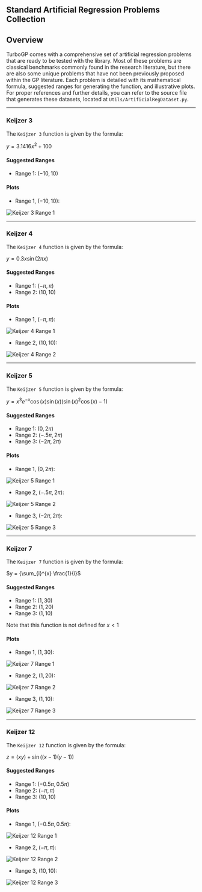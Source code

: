 ## Standard Artificial Regression Problems Collection

## Overview
TurboGP comes with a comprehensive set of artificial regression problems that are ready to be tested with the library. Most of these problems are classical benchmarks commonly found in the research literature, but there are also some unique problems that have not been previously proposed within the GP literature. Each problem is detailed with its mathematical formula, suggested ranges for generating the function, and illustrative plots. For proper references and further details, you can refer to the source file that generates these datasets, located at `Utils/ArtificialRegDataset.py`.


---

### Keijzer 3
The `Keijzer 3` function is given by the formula:

$y = 3.1416x^2 + 100$

#### Suggested Ranges
- Range 1: $(-10, 10)$


#### Plots
- Range 1, $(-10, 10)$:

![Keijzer 3 Range 1](keijzer3.png)

---

### Keijzer 4
The `Keijzer 4` function is given by the formula:

$y = 0.3 x \sin(2 \pi x)$

#### Suggested Ranges
- Range 1: $(-\pi, \pi)$
- Range 2: $(10, 10)$


#### Plots
- Range 1, $(-\pi, \pi)$:

![Keijzer 4 Range 1](keijzer4-3.14.png)
- Range 2, $(10, 10)$:

![Keijzer 4 Range 2](keijzer4-10.png)

---

### Keijzer 5
The `Keijzer 5` function is given by the formula:

$y = x^3 e^{-x} \cos(x) \sin(x) (\sin(x)^2 \cos(x) - 1)$

#### Suggested Ranges
- Range 1: $(0, 2\pi)$
- Range 2: $(-.5\pi, 2\pi)$
- Range 3: $(-2\pi, 2\pi)$

#### Plots
- Range 1, $(0, 2\pi)$:

![Keijzer 5 Range 1](keijzer5-02pi.png)
- Range 2, $(-.5\pi, 2\pi)$:

![Keijzer 5 Range 2](keijzer5-.5pi2pi.png)
- Range 3, $(-2\pi, 2\pi)$:

![Keijzer 5 Range 3](keijzer5-2pi2pi.png)

---

### Keijzer 7
The `Keijzer 7` function is given by the formula:

$y = {\sum_{i}^{x} \frac{1}{i}$

#### Suggested Ranges
- Range 1: $(1,30)$
- Range 2: $(1,20)$
- Range 3: $(1,10)$

Note that this function is not defined for $x < 1$

#### Plots
- Range 1, $(1,30)$:

![Keijzer 7 Range 1](keijzer7-30.png)
- Range 2, $(1,20)$:

![Keijzer 7 Range 2](keijzer7-20.png)
- Range 3, $(1,10)$:

![Keijzer 7 Range 3](keijzer7-10.png)

---

### Keijzer 12
The `Keijzer 12` function is given by the formula:

$z = (xy) + \sin((x - 1)(y - 1))$

#### Suggested Ranges
- Range 1: $(-0.5\pi, 0.5\pi)$
- Range 2: $(-\pi, \pi)$
- Range 3: $(10, 10)$

#### Plots
- Range 1, $(-0.5\pi, 0.5\pi)$:

![Keijzer 12 Range 1](keijzer12-05pi05pi.png)
- Range 2, $(-\pi, \pi)$:

![Keijzer 12 Range 2](keijzer12-pipi.png)
- Range 3, $(10, 10)$:

![Keijzer 12 Range 3](keijzer12-1010.png)





